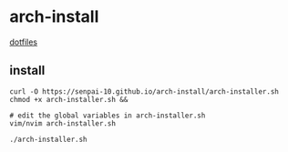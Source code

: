 # arch-install

[dotfiles](https://github.com/Senpai-10/dotfiles)

## install

```
curl -O https://senpai-10.github.io/arch-install/arch-installer.sh
chmod +x arch-installer.sh &&

# edit the global variables in arch-installer.sh
vim/nvim arch-installer.sh

./arch-installer.sh
```
